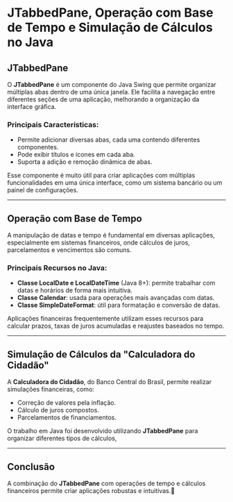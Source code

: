 # **JTabbedPane, Operação com Base de Tempo e Simulação de Cálculos no Java**  

## **JTabbedPane**  
O **JTabbedPane** é um componente do Java Swing que permite organizar múltiplas abas dentro de uma única janela. Ele facilita a navegação entre diferentes seções de uma aplicação, melhorando a organização da interface gráfica.  

### **Principais Características:**  
- Permite adicionar diversas abas, cada uma contendo diferentes componentes.  
- Pode exibir títulos e ícones em cada aba.  
- Suporta a adição e remoção dinâmica de abas.  

Esse componente é muito útil para criar aplicações com múltiplas funcionalidades em uma única interface, como um sistema bancário ou um painel de configurações.  

---

## **Operação com Base de Tempo**  
A manipulação de datas e tempo é fundamental em diversas aplicações, especialmente em sistemas financeiros, onde cálculos de juros, parcelamentos e vencimentos são comuns.  

### **Principais Recursos no Java:**  
- **Classe LocalDate e LocalDateTime** (Java 8+): permite trabalhar com datas e horários de forma mais intuitiva.  
- **Classe Calendar**: usada para operações mais avançadas com datas.  
- **Classe SimpleDateFormat**: útil para formatação e conversão de datas.  

Aplicações financeiras frequentemente utilizam esses recursos para calcular prazos, taxas de juros acumuladas e reajustes baseados no tempo.  

---

## **Simulação de Cálculos da "Calculadora do Cidadão"**  

A **Calculadora do Cidadão**, do Banco Central do Brasil, permite realizar simulações financeiras, como:  
- Correção de valores pela inflação.  
- Cálculo de juros compostos.  
- Parcelamentos de financiamentos.  

O trabalho em Java foi desenvolvido utilizando **JTabbedPane** para organizar diferentes tipos de cálculos,


---

## **Conclusão**  
A combinação do **JTabbedPane** com operações de tempo e cálculos financeiros permite criar aplicações robustas e intuitivas.🚀
